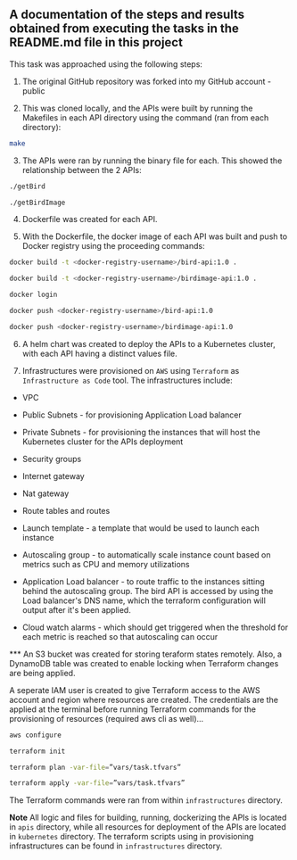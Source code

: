 ## A documentation of the steps and results obtained from executing the tasks in the README.md file in this project

This task was approached using the following steps:

1. The original GitHub repository was forked into my GitHub account - public

2. This was cloned locally, and the APIs were built by running the Makefiles in each API directory using the command (ran from each directory):

```bash
make
```

3. The APIs were ran by running the binary file for each. This showed the relationship between the 2 APIs:

```bash
./getBird
```

```bash
./getBirdImage
```

4. Dockerfile was created for each API.

5. With the Dockerfile, the docker image of each API was built and push to Docker registry using the proceeding commands:

```bash
docker build -t <docker-registry-username>/bird-api:1.0 .

docker build -t <docker-registry-username>/birdimage-api:1.0 .
```

```bash
docker login
```

```bash
docker push <docker-registry-username>/bird-api:1.0

docker push <docker-registry-username>/birdimage-api:1.0
``` 

6. A helm chart was created to deploy the APIs to a Kubernetes cluster, with each API having a distinct values file.

7. Infrastructures were provisioned on `AWS` using `Terraform` as `Infrastructure as Code` tool. The infrastructures include:

* VPC

* Public Subnets - for provisioning Application Load balancer

* Private Subnets - for provisioning the instances that will host the Kubernetes cluster for the APIs deployment

* Security groups

* Internet gateway

* Nat gateway

* Route tables and routes

* Launch template - a template that would be used to launch each instance

* Autoscaling group - to automatically scale instance count based on metrics such as CPU and memory utilizations

* Application Load balancer - to route traffic to the instances sitting behind the autoscaling group. The bird API is accessed by using the Load balancer's DNS name, which the terraform configuration will output after it's been applied.

* Cloud watch alarms - which should get triggered when the threshold for each metric is reached so that autoscaling can occur

*** An S3 bucket was created for storing teraform states remotely. Also, a DynamoDB table was created to enable locking when Terraform changes are being applied.

A seperate IAM user is created to give Terraform access to the AWS account and region where resources are created. The credentials are the applied at the terminal before running Terraform commands for the provisioning of resources (required aws cli as well)...

```bash
aws configure
```

```bash
terraform init

terraform plan -var-file=”vars/task.tfvars”

terraform apply -var-file=”vars/task.tfvars”
```

The Terraform commands were ran from within `infrastructures` directory.

**Note** All logic and files for building, running, dockerizing the APIs is located in `apis` directory, while all resources for deployment of the APIs are located in `kubernetes` directory. The terraform scripts using in provisioning infrastructures can be found in `infrastructures` directory.


